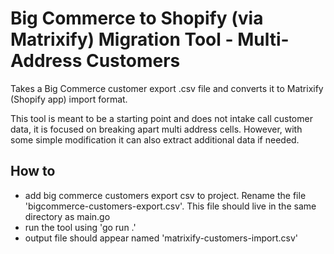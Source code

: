 # Big Commerce to Shopify (via Matrixify) Migration Tool - Multi-Address Customers

Takes a Big Commerce customer export .csv file and converts it to Matrixify (Shopify app) import format.

This tool is meant to be a starting point and does not intake call customer data, it is focused on breaking apart multi address cells. However, with some simple modification it can also extract additional data if needed.

## How to
* add big commerce customers export csv to project. Rename the file 'bigcommerce-customers-export.csv'. This file should live in the same directory as main.go
* run the tool using 'go run .'
* output file should appear named 'matrixify-customers-import.csv'